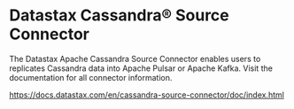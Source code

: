 # Datastax Cassandra® Source Connector

The Datastax Apache Cassandra Source Connector enables users to replicates
Cassandra data into Apache Pulsar or Apache Kafka. Visit the documentation for all connector
information.

https://docs.datastax.com/en/cassandra-source-connector/doc/index.html
